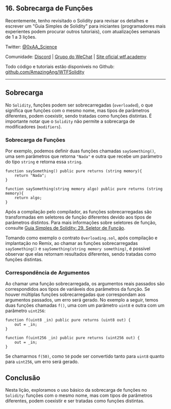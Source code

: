 ## 16. Sobrecarga de Funções

Recentemente, tenho revisitado o Solidity para revisar os detalhes e escrever um "Guia Simples de Solidity" para iniciantes (programadores mais experientes podem procurar outros tutoriais), com atualizações semanais de 1 a 3 lições.

Twitter: [@0xAA_Science](https://twitter.com/0xAA_Science)

Comunidade: [Discord](https://discord.gg/5akcruXrsk) | [Grupo do WeChat](https://docs.google.com/forms/d/e/1FAIpQLSe4KGT8Sh6sJ7hedQRuIYirOoZK_85miz3dw7vA1-YjodgJ-A/viewform?usp=sf_link) | [Site oficial wtf.academy](https://wtf.academy)

Todo código e tutoriais estão disponíveis no Github: [github.com/AmazingAng/WTFSolidity](https://github.com/AmazingAng/WTF-Solidity)

---

## Sobrecarga

No `Solidity`, funções podem ser sobrecarregadas (`overloaded`), o que significa que funções com o mesmo nome, mas tipos de parâmetros diferentes, podem coexistir, sendo tratadas como funções distintas. É importante notar que o `Solidity` não permite a sobrecarga de modificadores (`modifiers`).

### Sobrecarga de Funções

Por exemplo, podemos definir duas funções chamadas `saySomething()`, uma sem parâmetros que retorna `"Nada"` e outra que recebe um parâmetro do tipo `string` e retorna essa `string`.

```solidity
function saySomething() public pure returns (string memory){
    return "Nada";
}

function saySomething(string memory algo) public pure returns (string memory){
    return algo;
}
```

Após a compilação pelo compilador, as funções sobrecarregadas são transformadas em seletores de função diferentes devido aos tipos de parâmetros distintos. Para mais informações sobre seletores de função, consulte [Guia Simples de Solidity: 29. Seletor de Função](../29_Selector).

Tomando como exemplo o contrato `Overloading.sol`, após compilação e implantação no Remix, ao chamar as funções sobrecarregadas `saySomething()` e `saySomething(string memory something)`, é possível observar que elas retornam resultados diferentes, sendo tratadas como funções distintas.

### Correspondência de Argumentos

Ao chamar uma função sobrecarregada, os argumentos reais passados são correspondidos aos tipos de variáveis dos parâmetros da função. Se houver múltiplas funções sobrecarregadas que correspondam aos argumentos passados, um erro será gerado. No exemplo a seguir, temos duas funções chamadas `f()`, uma com um parâmetro `uint8` e outra com um parâmetro `uint256`:

```solidity
function f(uint8 _in) public pure returns (uint8 out) {
    out = _in;
}

function f(uint256 _in) public pure returns (uint256 out) {
    out = _in;
}
```

Se chamarmos `f(50)`, como `50` pode ser convertido tanto para `uint8` quanto para `uint256`, um erro será gerado.

## Conclusão

Nesta lição, exploramos o uso básico da sobrecarga de funções no `Solidity`: funções com o mesmo nome, mas com tipos de parâmetros diferentes, podem coexistir e ser tratadas como funções distintas.

